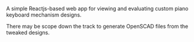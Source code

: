 
A simple Reactjs-based web app for viewing and evaluating custom piano keyboard mechanism designs.

There may be scope down the track to generate OpenSCAD files from the tweaked designs.

